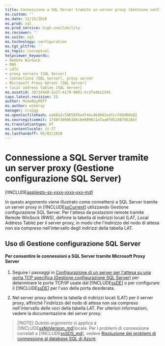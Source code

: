 ```yaml
---
title: Connessione a SQL Server tramite un server proxy (Gestione configurazione SQL Server) | Microsoft Docs
ms.custom: ''
ms.date: 12/15/2016
ms.prod: sql
ms.prod_service: high-availability
ms.reviewer: ''
ms.suite: sql
ms.technology: configuration
ms.tgt_pltfrm: ''
ms.topic: conceptual
helpviewer_keywords:
- Remote WinSock
- RWS
- LATs
- proxy servers [SQL Server]
- connections [SQL Server], proxy server
- Microsoft Proxy Server [SQL Server]
- local address tables [SQL Server]
ms.assetid: 39714de0-2a1f-4179-9091-5c3fa4612545
caps.latest.revision: 22
author: MikeRayMSFT
ms.author: mikeray
manager: craigg
ms.openlocfilehash: ea68a2c59658f6edf44cd6d0d3edfccfd9d0bb82
ms.sourcegitcommit: 1740f3090b168c0e809611a7aa6fd514075616bf
ms.translationtype: HT
ms.contentlocale: it-IT
ms.lasthandoff: 05/03/2018
---
```

# <a name="connect-to-sql-server-through-a-proxy-server-sql-server-configuration-manager"></a>Connessione a SQL Server tramite un server proxy (Gestione configurazione SQL Server)
[!INCLUDE[appliesto-ss-xxxx-xxxx-xxx-md](../../includes/appliesto-ss-xxxx-xxxx-xxx-md.md)]

  In questo argomento viene illustrato come connettersi a SQL Server tramite un server proxy in [!INCLUDE[ssCurrent](../../includes/sscurrent-md.md)] utilizzando Gestione configurazione SQL Server. Per l'attesa da postazioni remote tramite Remote WinSock (RWS), definire la tabella di indirizzi locali (LAT, Local Address Table) per il server proxy, in modo che l'indirizzo del nodo di attesa non sia compreso nell'intervallo degli indirizzi della tabella LAT.  
  
##  <a name="SSMSProcedure"></a> Uso di Gestione configurazione SQL Server  
  
#### <a name="to-enable-connections-to-sql-server-through-microsoft-proxy-server"></a>Per consentire le connessioni a SQL Server tramite Microsoft Proxy Server  
  
1.  Seguire i passaggi in [Configurazione di un server per l'attesa su una porta TCP specifica &#40;Gestione configurazione SQL Server&#41;](../../database-engine/configure-windows/configure-a-server-to-listen-on-a-specific-tcp-port.md) per determinare le porte TCP/IP usate dal [!INCLUDE[ssDE](../../includes/ssde-md.md)] o per configurare il [!INCLUDE[ssDE](../../includes/ssde-md.md)] per l'uso della porta desiderata.  
  
2.  Nel server proxy definire la tabella di indirizzi locali (LAT) per il server proxy, affinché l'indirizzo del nodo di attesa non sia compreso nell'intervallo delle voci della tabella LAT. Per ulteriori informazioni, vedere la documentazione del server proxy.  
  
>  [!NOTE]
>  Questo argomento si applica a [!INCLUDE[ssNoVersion_md](../../includes/ssnoversion-md.md)]locale. Per i problemi di connessione correlati a [!INCLUDE[ssSDS_md](../../includes/sssds-md.md)], vedere [Risoluzione dei problemi di connessione al database SQL di Azure](https://docs.microsoft.com/azure/sql-database/sql-database-troubleshoot-common-connection-issues).  



